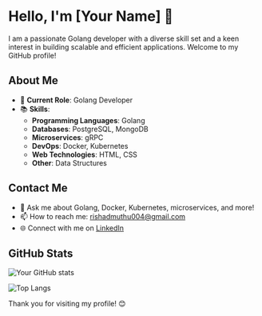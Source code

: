 # Hello, I'm [Your Name] 👋

I am a passionate Golang developer with a diverse skill set and a keen interest in building scalable and efficient applications. Welcome to my GitHub profile!

## About Me

- 💼 **Current Role**: Golang Developer
- 📚 **Skills**:
  - **Programming Languages**: Golang
  - **Databases**: PostgreSQL, MongoDB
  - **Microservices**: gRPC
  - **DevOps**: Docker, Kubernetes
  - **Web Technologies**: HTML, CSS
  - **Other**: Data Structures

## Contact Me

- 💬 Ask me about Golang, Docker, Kubernetes, microservices, and more!
- 📫 How to reach me: [rishadmuthu004@gmail.com](mailto:rishadmuthu004@gmail.com)
- 🌐 Connect with me on [LinkedIn](https://www.linkedin.com/in/muhammed-rishad-a43a132aa/)

## GitHub Stats

![Your GitHub stats](https://github-readme-stats.vercel.app/api?username=rishad004&show_icons=true&theme=radical)

![Top Langs](https://github-readme-stats.vercel.app/api/top-langs/?username=rishad004&layout=compact&theme=radical)

Thank you for visiting my profile! 😊
